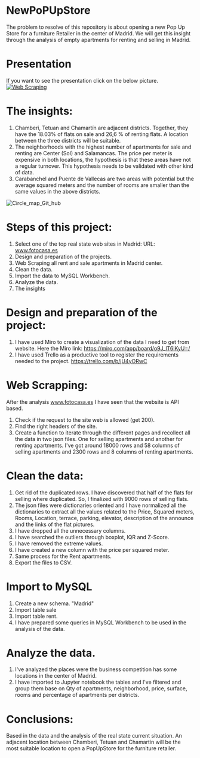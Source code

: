 # NewPoPUpStore
The problem to resolve of this repository is about opening a new Pop Up Store for a furniture Retailer in the center of Madrid. We will get this insight through the analysis of empty apartments for renting and selling in Madrid.

# Presentation
If you want to see the presentation click on the below picture.
[![Web Scraping](https://user-images.githubusercontent.com/73388089/113903665-82011480-97d1-11eb-8392-933861f8a530.png)](https://github.com/isra-st/NewPoPUpStore/files/6273112/New.PopUpStore.pptx)

# The insights: 
1. Chamberi, Tetuan and Chamartín are adjacent districts. Together, they have the 18.03% of flats on sale and 26,6 % of renting flats. A location between the three districts will be suitable. 
2. The neighborhoods with the highest number of apartments for sale and renting are Center (Sol) and Salamancas. The price per meter is expensive in both locations, the hypothesis is that these areas have not a regular turnover. This hypothesis needs to be validated with other kind of data. 
3. Carabanchel and Puente de Vallecas are two areas with potential but the average squared meters and the number of rooms are smaller than the same values in the above districts. 

![Circle_map_Git_hub](https://user-images.githubusercontent.com/73388089/113903562-6990fa00-97d1-11eb-805f-2235ace54e5c.png)


# Steps of this project: 
1. Select one of the top real state web sites in Madrid:
   URL: www.fotocasa.es
2. Design and preparation of the projects.
3. Web Scraping all rent and sale apartments in Madrid center. 
4. Clean the data. 
5. Import the data to MySQL Workbench.
6. Analyze the data.
7. The insights

# Design and preparation of the project: 
1. I have used Miro to create a visualization of the data I need to get from website. Here the Miro link: https://miro.com/app/board/o9J_lT6lKyU=/
2. I have used Trello as a productive tool to register the requirements needed to the project. https://trello.com/b/jU4yORwC

# Web Scrapping:
After the analysis www.fotocasa.es I have seen that the website is API based.
1. Check if the request to the site web is allowed (get 200).
2. Find the right headers of the site. 
3. Create a function to iterate through the different pages and recollect all the data in two json files. One for selling apartments and another for renting apartments. I've got around 18000 rows and 58 columns of selling apartments and 2300 rows and 8 columns of renting apartments.

# Clean the data: 
1. Get rid of the duplicated rows. I have discovered that half of the flats for selling where duplicated. So, I finalized with 9000 rows of selling flats.
2. The json files were dictionaries oriented and I have normalized all the dictionaries to extract all the values related to the Price, Squared meters, Rooms, Location, terrace, parking, elevator, description of the announce and the links of the flat pictures.
3. I have dropped all the unnecessary columns.
4. I have searched the outliers through boxplot, IQR and Z-Score.
5. I have removed the extreme values. 
6. I have created a new column with the price per squared meter. 
7. Same process for the Rent apartments. 
8. Export the files to CSV. 

# Import to MySQL
1. Create a new schema. "Madrid"
2. Import table sale
3. Import table rent.
4. I have prepared some queries in MySQL Workbench to be used in the analysis of the data. 

# Analyze the data.
1. I've analyzed the places were the business competition has some locations in the center of Madrid. 
2. I have imported to Jupyter notebook the tables and I've filtered and group them base on Qty of apartments, neighborhood, price, surface, rooms and percentage of apartments per districts.

# Conclusions: 
Based in the data and the analysis of the real state current situation. An adjacent location between Chamberi, Tetuan and Chamartin will be the most suitable location to open a PopUpStore for the furniture retailer. 
